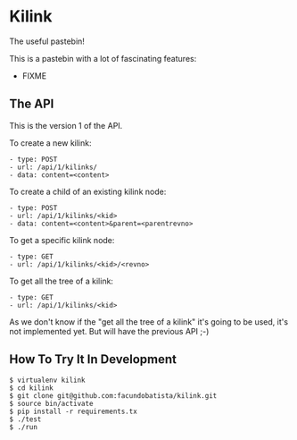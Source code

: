 Kilink
======

The useful pastebin!

This is a pastebin with a lot of fascinating features:

  - FIXME


The API
-------

This is the version 1 of the API.

To create a new kilink:

    - type: POST
    - url: /api/1/kilinks/
    - data: content=<content>

To create a child of an existing kilink node:

    - type: POST
    - url: /api/1/kilinks/<kid>
    - data: content=<content>&parent=<parentrevno>

To get a specific kilink node:

    - type: GET
    - url: /api/1/kilinks/<kid>/<revno>

To get all the tree of a kilink:

    - type: GET
    - url: /api/1/kilinks/<kid>

As we don't know if the "get all the tree of a kilink" it's going to be used, it's not implemented yet. But will have the previous API ;-)


How To Try It In Development
----------------------------

    $ virtualenv kilink
    $ cd kilink
    $ git clone git@github.com:facundobatista/kilink.git
    $ source bin/activate
    $ pip install -r requirements.tx
    $ ./test
    $ ./run
